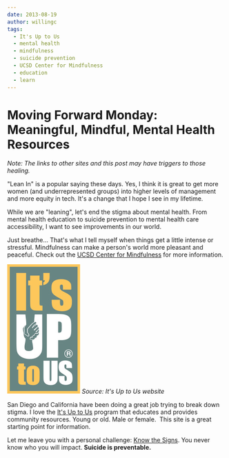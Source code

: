 ```yaml
---
date: 2013-08-19
author: willingc
tags:
  - It's Up to Us
  - mental health
  - mindfulness
  - suicide prevention
  - UCSD Center for Mindfulness
  - education
  - learn
---
```


# Moving Forward Monday: Meaningful, Mindful, Mental Health Resources

_Note: The links to other sites and this post may have triggers to those healing._

"Lean In" is a popular saying these days. Yes, I think it is great to get more
women (and underrepresented groups) into higher levels of management and more
equity in tech. It's a change that I hope I see in my lifetime.
<!-- more -->
While we are "leaning", let's end the stigma about mental health. From mental
health education to suicide prevention to mental health care accessibility, I
want to see improvements in our world.

Just breathe... That's what I tell myself when things get a little intense or
stressful. Mindfulness can make a person's world more pleasant and peaceful.
Check out the [UCSD Center for Mindfulness](https://ucsdcfm.wordpress.com/)
for more information.

![image-left](../../assets/images/2013/08/itsuptous_logo_web-169x300.jpg)
_Source: It's Up to Us website_

San Diego and California have been doing a great job trying to break down
stigma. I love the [It's Up to Us](http://www.up2sd.org/) program that
educates and provides community resources. Young or old. Male or female.  This
site is a great starting point for information.

Let me leave you with a personal challenge: [Know the
Signs](http://www.up2sd.org/know-the-signs). You never know who you will
impact. **Suicide is preventable.**
